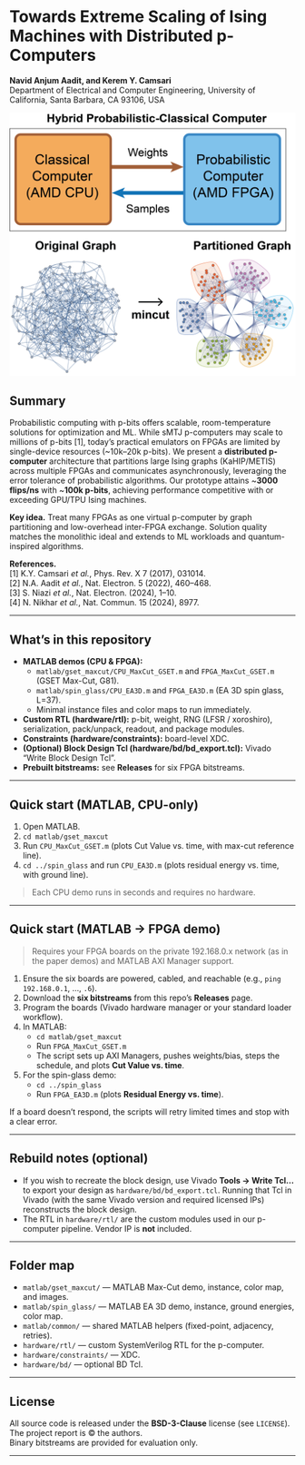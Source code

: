 # Towards Extreme Scaling of Ising Machines with Distributed p-Computers
**Navid Anjum Aadit, and Kerem Y. Camsari**  
Department of Electrical and Computer Engineering, University of California, Santa Barbara, CA 93106, USA

![distributed p-computer](matlab/gset_maxcut/images/distributed_PC.png)

## Summary
Probabilistic computing with p-bits offers scalable, room-temperature solutions for optimization and ML. While sMTJ p-computers may scale to millions of p-bits [1], today’s practical emulators on FPGAs are limited by single-device resources (~10k–20k p-bits). We present a **distributed p-computer** architecture that partitions large Ising graphs (KaHIP/METIS) across multiple FPGAs and communicates asynchronously, leveraging the error tolerance of probabilistic algorithms. Our prototype attains ~**3000 flips/ns** with ~**100k p-bits**, achieving performance competitive with or exceeding GPU/TPU Ising machines.

**Key idea.** Treat many FPGAs as one virtual p-computer by graph partitioning and low-overhead inter-FPGA exchange. Solution quality matches the monolithic ideal and extends to ML workloads and quantum-inspired algorithms.

**References.**  
[1] K.Y. Camsari *et al.*, Phys. Rev. X 7 (2017), 031014.  
[2] N.A. Aadit *et al.*, Nat. Electron. 5 (2022), 460–468.  
[3] S. Niazi *et al.*, Nat. Electron. (2024), 1–10.  
[4] N. Nikhar *et al.*, Nat. Commun. 15 (2024), 8977.

---

## What’s in this repository
- **MATLAB demos (CPU & FPGA):**
  - `matlab/gset_maxcut/CPU_MaxCut_GSET.m` and `FPGA_MaxCut_GSET.m` (GSET Max-Cut, G81).
  - `matlab/spin_glass/CPU_EA3D.m` and `FPGA_EA3D.m` (EA 3D spin glass, L=37).
  - Minimal instance files and color maps to run immediately.
- **Custom RTL (hardware/rtl):** p-bit, weight, RNG (LFSR / xoroshiro), serialization, pack/unpack, readout, and package modules.
- **Constraints (hardware/constraints):** board-level XDC.
- **(Optional) Block Design Tcl (hardware/bd/bd_export.tcl):** Vivado “Write Block Design Tcl”.
- **Prebuilt bitstreams:** see **Releases** for six FPGA bitstreams.

---

## Quick start (MATLAB, CPU-only)
1. Open MATLAB.
2. `cd matlab/gset_maxcut`
3. Run `CPU_MaxCut_GSET.m` (plots Cut Value vs. time, with max-cut reference line).
4. `cd ../spin_glass` and run `CPU_EA3D.m` (plots residual energy vs. time, with ground line).

> Each CPU demo runs in seconds and requires no hardware.

---

## Quick start (MATLAB → FPGA demo)
> Requires your FPGA boards on the private 192.168.0.x network (as in the paper demos) and MATLAB AXI Manager support.

1. Ensure the six boards are powered, cabled, and reachable (e.g., `ping 192.168.0.1`, …, `.6`).
2. Download the **six bitstreams** from this repo’s **Releases** page.
3. Program the boards (Vivado hardware manager or your standard loader workflow).
4. In MATLAB:
   - `cd matlab/gset_maxcut`
   - Run `FPGA_MaxCut_GSET.m`
   - The script sets up AXI Managers, pushes weights/bias, steps the schedule, and plots **Cut Value vs. time**.
5. For the spin-glass demo:
   - `cd ../spin_glass`
   - Run `FPGA_EA3D.m` (plots **Residual Energy vs. time**).

If a board doesn’t respond, the scripts will retry limited times and stop with a clear error.

---

## Rebuild notes (optional)
- If you wish to recreate the block design, use Vivado **Tools → Write Tcl…** to export your design as `hardware/bd/bd_export.tcl`. Running that Tcl in Vivado (with the same Vivado version and required licensed IPs) reconstructs the block design.
- The RTL in `hardware/rtl/` are the custom modules used in our p-computer pipeline. Vendor IP is **not** included.

---

## Folder map
- `matlab/gset_maxcut/` — MATLAB Max-Cut demo, instance, color map, and images.
- `matlab/spin_glass/` — MATLAB EA 3D demo, instance, ground energies, color map.
- `matlab/common/` — shared MATLAB helpers (fixed-point, adjacency, retries).
- `hardware/rtl/` — custom SystemVerilog RTL for the p-computer.
- `hardware/constraints/` — XDC.
- `hardware/bd/` — optional BD Tcl.

---

## License
All source code is released under the **BSD-3-Clause** license (see `LICENSE`).  
The project report is © the authors.  
Binary bitstreams are provided for evaluation only.

---
